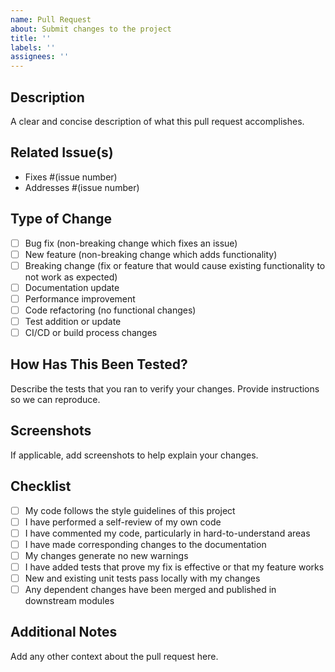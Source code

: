 ```yaml
---
name: Pull Request
about: Submit changes to the project
title: ''
labels: ''
assignees: ''
---
```


## Description
A clear and concise description of what this pull request accomplishes.

## Related Issue(s)
- Fixes #(issue number)
- Addresses #(issue number)

## Type of Change
- [ ] Bug fix (non-breaking change which fixes an issue)
- [ ] New feature (non-breaking change which adds functionality)
- [ ] Breaking change (fix or feature that would cause existing functionality to not work as expected)
- [ ] Documentation update
- [ ] Performance improvement
- [ ] Code refactoring (no functional changes)
- [ ] Test addition or update
- [ ] CI/CD or build process changes

## How Has This Been Tested?
Describe the tests that you ran to verify your changes. Provide instructions so we can reproduce.

## Screenshots
If applicable, add screenshots to help explain your changes.

## Checklist
- [ ] My code follows the style guidelines of this project
- [ ] I have performed a self-review of my own code
- [ ] I have commented my code, particularly in hard-to-understand areas
- [ ] I have made corresponding changes to the documentation
- [ ] My changes generate no new warnings
- [ ] I have added tests that prove my fix is effective or that my feature works
- [ ] New and existing unit tests pass locally with my changes
- [ ] Any dependent changes have been merged and published in downstream modules

## Additional Notes
Add any other context about the pull request here.

